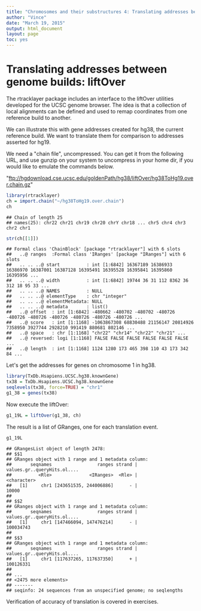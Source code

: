 ```yaml
---
title: "Chromosomes and their substructures 4: Translating addresses between genome builds"
author: "Vince"
date: "March 19, 2015"
output: html_document
layout: page
toc: yes
---
```







# Translating addresses between genome builds: liftOver

The rtracklayer package includes an interface to the
liftOver utilities developed for the UCSC genome browser.
The idea is that a collection of local alignments
can be defined and used to remap coordinates from
one reference build to another.

We can illustrate this with gene addresses created for hg38,
the current reference build.  We want to translate them
for comparison to addresses asserted for hg19.

We need a "chain file", uncompressed.  You can
get it from the following URL, and use gunzip on your
system to uncompress in your home dir, if you would
like to emulate the commands below.

"ftp://hgdownload.cse.ucsc.edu/goldenPath/hg38/liftOver/hg38ToHg19.over.chain.gz"


```r
library(rtracklayer)
ch = import.chain("~/hg38ToHg19.over.chain")
ch
```

```
## Chain of length 25
## names(25): chr22 chr21 chr19 chr20 chrY chr18 ... chr5 chr4 chr3 chr2 chr1
```

```r
str(ch[[1]])
```

```
## Formal class 'ChainBlock' [package "rtracklayer"] with 6 slots
##   ..@ ranges  :Formal class 'IRanges' [package "IRanges"] with 6 slots
##   .. .. ..@ start          : int [1:6842] 16367189 16386933 16386970 16387001 16387128 16395491 16395528 16395841 16395860 16395956 ...
##   .. .. ..@ width          : int [1:6842] 19744 36 31 112 8362 36 312 18 95 33 ...
##   .. .. ..@ NAMES          : NULL
##   .. .. ..@ elementType    : chr "integer"
##   .. .. ..@ elementMetadata: NULL
##   .. .. ..@ metadata       : list()
##   ..@ offset  : int [1:6842] -480662 -480702 -480702 -480726 -480726 -480726 -480726 -480726 -480726 -480726 ...
##   ..@ score   : int [1:1168] -1063867308 68830488 21156147 20814926 7358950 3927744 2928210 991419 880681 802146 ...
##   ..@ space   : chr [1:1168] "chr22" "chr14" "chr22" "chr21" ...
##   ..@ reversed: logi [1:1168] FALSE FALSE FALSE FALSE FALSE FALSE ...
##   ..@ length  : int [1:1168] 1124 1280 173 465 398 110 43 173 342 84 ...
```

Let's get the addresses for genes on chromosome 1
in hg38.


```r
library(TxDb.Hsapiens.UCSC.hg38.knownGene)
tx38 = TxDb.Hsapiens.UCSC.hg38.knownGene
seqlevels(tx38, force=TRUE) = "chr1"
g1_38 = genes(tx38)
```

Now execute the liftOver:


```r
g1_19L = liftOver(g1_38, ch)
```

The result is a list of GRanges, one for
each translation event.


```r
g1_19L
```

```
## GRangesList object of length 2478:
## $$1 
## GRanges object with 1 range and 1 metadata column:
##       seqnames                 ranges strand | values.gr..queryHits.ol....
##          <Rle>              <IRanges>  <Rle> |                 <character>
##   [1]     chr1 [243651535, 244006886]      - |                       10000
## 
## $$2 
## GRanges object with 1 range and 1 metadata column:
##       seqnames                 ranges strand | values.gr..queryHits.ol....
##   [1]     chr1 [147466094, 147476214]      - |                   100034743
## 
## $$3 
## GRanges object with 1 range and 1 metadata column:
##       seqnames                 ranges strand | values.gr..queryHits.ol....
##   [1]     chr1 [117637265, 117637350]      + |                   100126331
## 
## ...
## <2475 more elements>
## -------
## seqinfo: 24 sequences from an unspecified genome; no seqlengths
```

Verification of accuracy of translation is covered in exercises.
